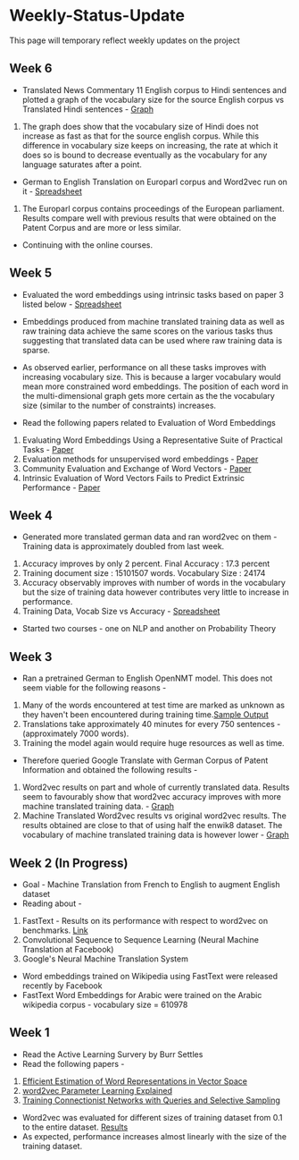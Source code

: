 # Weekly-Status-Update
This page will temporary reflect weekly updates on the project

## Week 6
* Translated News Commentary 11 English corpus to Hindi sentences and plotted a graph of the vocabulary size for the source English corpus vs Translated Hindi sentences - [Graph](https://github.com/cibi29/Weekly-Status-Update/commit/9be4ff9125e2286a7ffca7667ff79d7ff5b42ae9)
1. The graph does show that the vocabulary size of Hindi does not increase as fast as that for the source english corpus. While this difference in vocabulary size keeps on increasing, the rate at which it does so is bound to decrease eventually as the vocabulary for any language saturates after a point. 
* German to English Translation on Europarl corpus and Word2vec run on it - [Spreadsheet](https://docs.google.com/spreadsheets/d/1M5-BnB-KgTU_q1Ld6e8_NayMAwLYuaveREOSlJKF7g0/edit?usp=sharing) 
1. The Europarl corpus contains proceedings of the European parliament. Results compare well with previous results that were obtained on the Patent Corpus and are more or less similar.  
* Continuing with the online courses.  

## Week 5
* Evaluated the word embeddings using intrinsic tasks based on paper 3 listed below - [Spreadsheet](https://docs.google.com/spreadsheets/d/1M5-BnB-KgTU_q1Ld6e8_NayMAwLYuaveREOSlJKF7g0/edit?usp=sharing)
* Embeddings produced from machine translated training data as well as raw training data achieve the same scores on the various tasks thus suggesting that translated data can be used where raw training data is sparse. 
* As observed earlier, performance on all these tasks improves with increasing vocabulary size. This is because a larger vocabulary would mean more constrained word embeddings. The position of each word in the multi-dimensional graph gets more certain as the the vocabulary size (similar to the number of constraints) increases.

* Read the following papers related to Evaluation of Word Embeddings
1. Evaluating Word Embeddings Using a Representative Suite of Practical Tasks - [Paper](https://cs.stanford.edu/~angeli/papers/2016-acl-veceval.pdf)
2. Evaluation methods for unsupervised word embeddings - [Paper](http://www.aclweb.org/anthology/D15-1036)
3. Community Evaluation and Exchange of Word Vectors - [Paper](http://www.manaalfaruqui.com/papers/acl14-vecdemo.pdf)
4. Intrinsic Evaluation of Word Vectors Fails to Predict Extrinsic Performance - [Paper](https://www.aclweb.org/anthology/W/W16/W16-2501.pdf)

## Week 4
* Generated more translated german data and ran word2vec on them - Training data is approximately doubled from last week. 
1. Accuracy improves by only 2 percent. Final Accuracy : 17.3 percent
2. Training document size : 15101507 words.  Vocabulary Size : 24174
3. Accuracy observably improves with number of words in the vocabulary but the size of training data however contributes very little to increase in performance. 
4. Training Data, Vocab Size vs Accuracy - [Spreadsheet](https://docs.google.com/spreadsheets/d/1M5-BnB-KgTU_q1Ld6e8_NayMAwLYuaveREOSlJKF7g0/edit?usp=sharing) 
* Started two courses - one on NLP and another on Probability Theory  

## Week 3
* Ran a pretrained German to English OpenNMT model. This does not seem viable for the following reasons - 
1. Many of the words encountered at test time are marked as unknown as they haven't been encountered during training time.[Sample Output](https://github.com/cibi29/Weekly-Status-Update/blob/master/results.txt)
2. Translations take approximately 40 minutes for every 750 sentences - (approximately 7000 words). 
3. Training the model again would require huge resources as well as time. 
* Therefore queried Google Translate with German Corpus of Patent Information and obtained the following results - 
1. Word2vec results on part and whole of currently translated data. Results seem to favourably show that word2vec accuracy improves with more machine translated training data. - [Graph](https://github.com/cibi29/Weekly-Status-Update/blob/master/g_translate_results.png)
2. Machine Translated Word2vec results vs original word2vec results. The results obtained are close to that of using half the enwik8 dataset. The vocabulary of machine translated training data is however lower - [Graph](https://github.com/cibi29/Weekly-Status-Update/blob/master/figure_1.png)

## Week 2 (In Progress)
* Goal - Machine Translation from French to English to augment English dataset
* Reading about - 
1. FastText - Results on its performance with respect to word2vec on benchmarks. [Link](https://rare-technologies.com/fasttext-and-gensim-word-embeddings/)
2. Convolutional Sequence to Sequence Learning (Neural Machine Translation at Facebook)
3. Google's Neural Machine Translation System
* Word embeddings trained on Wikipedia using FastText were released recently by Facebook
* FastText Word Embeddings for Arabic were trained on the Arabic wikipedia corpus - vocabulary size = 610978

## Week 1
* Read the Active Learning Survery by Burr Settles
* Read the following papers - 
1. [Efficient Estimation of Word Representations in Vector Space](https://arxiv.org/pdf/1301.3781.pdf)
2. [word2vec Parameter Learning Explained](https://arxiv.org/pdf/1411.2738v3.pdf)
3. [Training Connectionist Networks with Queries and Selective Sampling](https://papers.nips.cc/paper/261-training-connectionist-networks-with-queries-and-selective-sampling.pdf)
* Word2vec was evaluated for different sizes of training dataset from 0.1 to the entire dataset. [Results](https://user-images.githubusercontent.com/27007966/28961123-d26b81c4-791e-11e7-8313-b3e05f6be733.png)
* As expected, performance increases almost linearly with the size of the training dataset. 




